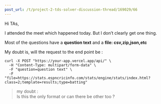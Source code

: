 ```yaml
---
post_url: /t/project-2-tds-solver-discussion-thread/169029/66
---
```

Hi TAs,

I attended the meet which happened today. But I don’t clearly get one thing.

Most of the questions have a **question text** and a **file: csv,zip,json,etc**

My doubt is, will the request to the end point be :

```
curl -X POST "https://your-app.vercel.app/api/" \
  -H "Content-Type: multipart/form-data" \
  -F "question=question text" \
  -F "file=https://stats.espncricinfo.com/stats/engine/stats/index.html?class=2;template=results;type=batting"

```

> my doubt :  
> Is this the only format or can there be other too ?